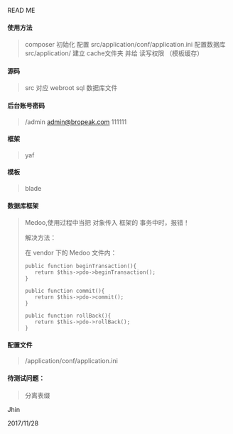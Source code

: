 READ ME

#### 使用方法

> composer  初始化
> 配置 src/application/conf/application.ini  配置数据库
> src/application/ 建立 cache文件夹 并给 读写权限 （模板缓存）

#### 源码

> src    对应 webroot
> sql    数据库文件

#### 后台账号密码

> /admin
> admin@bropeak.com
> 111111


#### 框架

> yaf

#### 模板

> blade

#### 数据库框架

> Medoo,使用过程中当把 对象传入 框架的 事务中时，报错！
>
> 解决方法：
>
> 在 vendor 下的 Medoo 文件内：
>
> ```
> public function beginTransaction(){
>    return $this->pdo->beginTransaction();
> }
>
> public function commit(){
>    return $this->pdo->commit();
> }
>
> public function rollBack(){
>    return $this->pdo->rollBack();
> }
> ```

#### 配置文件

> /application/conf/application.ini



#### 待测试问题：

> 分离表缀




Jhin

2017/11/28